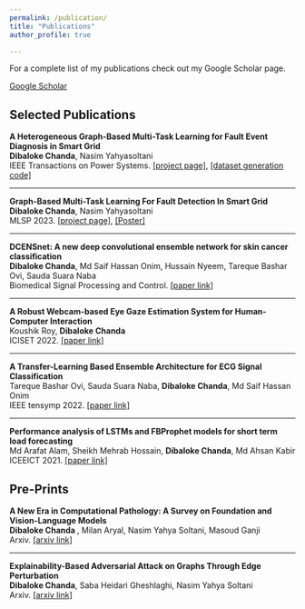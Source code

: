 ```yaml
---
permalink: /publication/
title: "Publications"
author_profile: true

---
```

For a complete list of my publications check out my Google Scholar page.

 <a href="https://scholar.google.com/citations?user=dO8bRn0AAAAJ&hl=en" target="_blank">Google Scholar</a> 

## Selected Publications

<b> A Heterogeneous Graph-Based Multi-Task Learning for Fault Event Diagnosis in Smart Grid </b>
<br><b>Dibaloke Chanda</b>, Nasim Yahyasoltani
<br>IEEE Transactions on Power Systems.  [[project page]](https://graphbasedmtl.github.io/heterogenous-graph-mtl-fault-diagonosis/), [[dataset generation code]](https://github.com/Machine-Learning-Optimization-Data-Lab/Graph-Based-Fault-Detection-Data-Generation)

------
<b> Graph-Based Multi-Task Learning For Fault Detection In Smart Grid </b>
<br><b>Dibaloke Chanda</b>, Nasim Yahyasoltani
<br>MLSP 2023. [[project page]](https://graph-based-mtl-fault-detection.github.io/), [[Poster]](https://drive.google.com/file/d/1nfBjpoZ2eipo_oYeew5BV9r738I0bPx6/view)

------

<b> DCENSnet: A new deep convolutional ensemble network for skin cancer classification </b>
<br><b>Dibaloke Chanda</b>, Md Saif Hassan Onim, Hussain Nyeem, Tareque Bashar Ovi, Sauda Suara Naba
<br>Biomedical Signal Processing and Control. [[paper link]](https://www.sciencedirect.com/science/article/pii/S1746809423011904)

------
<b> A Robust Webcam-based Eye Gaze Estimation System for Human-Computer Interaction </b>
<br> Koushik Roy, <b>Dibaloke Chanda</b>
<br>ICISET 2022. [[paper link]](https://ieeexplore.ieee.org/abstract/document/9775896)

------

<b> A Transfer-Learning Based Ensemble Architecture for ECG Signal Classification </b>
<br>Tareque Bashar Ovi, Sauda Suara Naba, <b> Dibaloke Chanda</b>, Md Saif Hassan Onim
<br> IEEE tensymp 2022. [[paper link]](https://arxiv.org/abs/2207.00002)

------

<b> Performance analysis of LSTMs and FBProphet models for short term load forecasting </b>
<br>Md Arafat Alam, Sheikh Mehrab Hossain, <b> Dibaloke Chanda</b>, Md Ahsan Kabir
<br> ICEEICT 2021. [[paper link]](https://ieeexplore.ieee.org/abstract/document/9667833)

## Pre-Prints

<b> A New Era in Computational Pathology: A Survey on Foundation and Vision-Language Models </b>
<br> <b> Dibaloke Chanda </b>, Milan Aryal, Nasim Yahya Soltani, Masoud Ganji
<br>Arxiv.  [[arxiv link]](https://arxiv.org/abs/2408.14496)

------

<b> Explainability-Based Adversarial Attack on Graphs Through Edge Perturbation </b>
<br><b>Dibaloke Chanda</b>, Saba Heidari Gheshlaghi, Nasim Yahya Soltani
<br>Arxiv.  [[arxiv link]](https://arxiv.org/abs/2312.17301)


